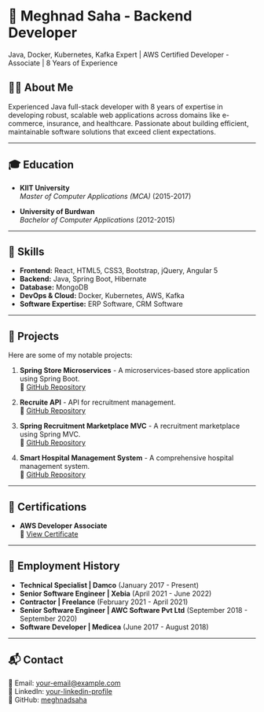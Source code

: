 # 💼 Meghnad Saha - Backend Developer 

Java, Docker, Kubernetes, Kafka Expert | AWS Certified Developer - Associate | 8 Years of Experience

## 👨‍💻 About Me
Experienced Java full-stack developer with 8 years of expertise in developing robust, scalable web applications across domains like e-commerce, insurance, and healthcare. Passionate about building efficient, maintainable software solutions that exceed client expectations.

---

## 🎓 Education

- **KIIT University**  
  *Master of Computer Applications (MCA)* (2015-2017)

- **University of Burdwan**  
  *Bachelor of Computer Applications* (2012-2015)

---

## 🚀 Skills

- **Frontend:** React, HTML5, CSS3, Bootstrap, jQuery, Angular 5
- **Backend:** Java, Spring Boot, Hibernate
- **Database:** MongoDB
- **DevOps & Cloud:** Docker, Kubernetes, AWS, Kafka
- **Software Expertise:** ERP Software, CRM Software

---

## 📂 Projects

Here are some of my notable projects:

1. **Spring Store Microservices** - A microservices-based store application using Spring Boot.  
   🔗 [GitHub Repository](https://github.com/meghnadsaha/Spring-Store-Microservices)

2. **Recruite API** - API for recruitment management.  
   🔗 [GitHub Repository](https://github.com/meghnadsaha/recruite-api)

3. **Spring Recruitment Marketplace MVC** - A recruitment marketplace using Spring MVC.  
   🔗 [GitHub Repository](https://github.com/meghnadsaha/Spring-Recruitment-Marketplace-MVC)

4. **Smart Hospital Management System** - A comprehensive hospital management system.  
   🔗 [GitHub Repository](https://github.com/rohitsunilsharma2000/SmartHospital)

---

## 📜 Certifications

- **AWS Developer Associate**  
  📜 [View Certificate](https://www.credly.com/badges/a447404c-d253-41c5-bec2-ae3ab170c67e)

---

## 💼 Employment History

- **Technical Specialist | Damco** (January 2017 - Present)
- **Senior Software Engineer | Xebia** (April 2021 - June 2022)
- **Contractor | Freelance** (February 2021 - April 2021)
- **Senior Software Engineer | AWC Software Pvt Ltd** (September 2018 - September 2020)
- **Software Developer | Medicea** (June 2017 - August 2018)

---

## 📬 Contact

📧 Email: [your-email@example.com](mailto:your-email@example.com)  
💼 LinkedIn: [your-linkedin-profile](https://www.linkedin.com/in/your-profile/)  
🚀 GitHub: [meghnadsaha](https://github.com/meghnadsaha)
